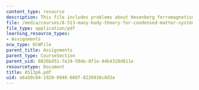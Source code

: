 ```yaml
---
content_type: resource
description: This file includes problems about Hesenberg ferromagnetism and antiferromagnetism.
file: /media/courses/8-513-many-body-theory-for-condensed-matter-systems-fall-2004/a6a50c8419280946666f8226916c8d3a_8513p6.pdf
file_type: application/pdf
learning_resource_types:
- Assignments
ocw_type: OCWFile
parent_title: Assignments
parent_type: CourseSection
parent_uid: 8826bd51-7e24-59de-8f1e-94b4328d811e
resourcetype: Document
title: 8513p6.pdf
uid: a6a50c84-1928-0946-666f-8226916c8d3a
---
```

